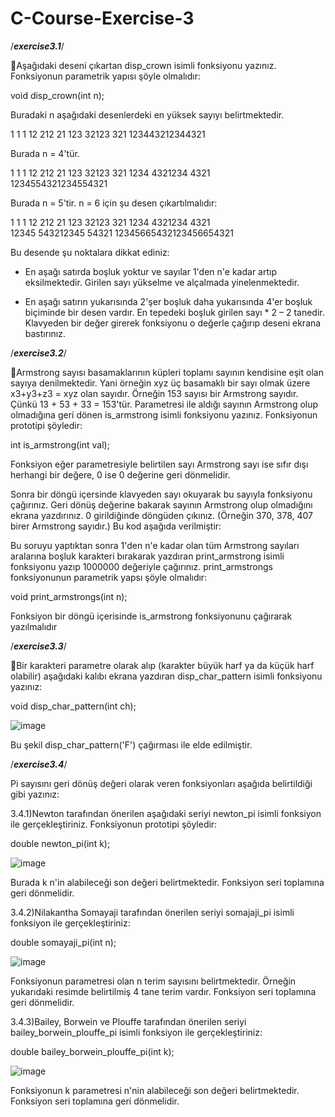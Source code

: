 # C-Course-Exercise-3

/*****exercise3.1*****/

:pushpin:Aşağıdaki deseni çıkartan disp_crown isimli fonksiyonu yazınız. Fonksiyonun parametrik yapısı şöyle olmalıdır:

void disp_crown(int n);

Buradaki n aşağıdaki desenlerdeki en yüksek sayıyı belirtmektedir. 

1      1      1
12    212    21
123  32123  321 
123443212344321

Burada n = 4'tür.

1        1        1
12      212      21
123    32123    321 
1234  4321234  4321  
1234554321234554321

Burada n = 5'tir. n = 6 için şu desen çıkartılmalıdır:

1          1          1
12        212        21
123      32123      321 
1234    4321234    4321  
12345  543212345  54321
12345665432123456654321
 
Bu desende şu noktalara dikkat ediniz:

- En aşağı satırda boşluk yoktur ve sayılar 1'den n'e kadar artıp eksilmektedir. Girilen sayı yükselme ve alçalmada yinelenmektedir. 

- En aşağı satırın yukarısında 2'şer boşluk daha yukarısında 4'er boşluk biçiminde bir desen vardır. En tepedeki boşluk girilen sayı * 2 – 2 tanedir. Klavyeden bir değer girerek fonksiyonu o değerle çağırıp deseni ekrana bastırınız.

/*****exercise3.2*****/

:pushpin:Armstrong sayısı basamaklarının küpleri toplamı sayının kendisine eşit olan sayıya denilmektedir. Yani örneğin xyz üç basamaklı bir sayı olmak üzere x3+y3+z3 = xyz olan sayıdır. Örneğin 153 sayısı bir Armstrong sayıdır. Çünkü 13 + 53 + 33 = 153'tür. Parametresi ile aldığı sayının Armstrong olup olmadığına geri dönen is_armstrong isimli fonksiyonu yazınız. Fonksiyonun prototipi şöyledir:

int is_armstrong(int val);

Fonksiyon eğer parametresiyle belirtilen sayı Armstrong sayı ise sıfır dışı herhangi bir değere, 0 ise 0 değerine geri dönmelidir.  

Sonra bir döngü içersinde klavyeden sayı okuyarak bu sayıyla fonksiyonu çağırınız. Geri dönüş değerine bakarak sayının Armstrong olup olmadığını ekrana yazdırınız. 0 girildiğinde döngüden çıkınız. (Örneğin 370, 378, 407 birer Armstrong sayıdır.) Bu kod aşağıda verilmiştir:


Bu soruyu yaptıktan sonra 1'den n'e kadar olan tüm Armstrong sayıları aralarına boşluk karakteri bırakarak yazdıran print_armstrong isimli fonksiyonu yazıp 1000000 değeriyle çağırınız. print_armstrongs fonksiyonunun parametrik yapsı şöyle olmalıdır:

void print_armstrongs(int n);

Fonksiyon bir döngü içerisinde is_armstrong fonksiyonunu çağırarak yazılmalıdır

/*****exercise3.3*****/

:pushpin:Bir karakteri parametre olarak alıp (karakter büyük harf ya da küçük harf olabilir) aşağıdaki kalıbı ekrana yazdıran disp_char_pattern isimli fonksiyonu yazınız:

void disp_char_pattern(int ch);

![image](https://user-images.githubusercontent.com/88037846/229814589-7c5de7fe-57af-48b9-b5d9-73f78374282e.png)

Bu şekil disp_char_pattern('F') çağırması ile elde edilmiştir. 

/*****exercise3.4*****/

Pi sayısını geri dönüş değeri olarak veren fonksiyonları aşağıda belirtildiği gibi yazınız:

3.4.1)Newton tarafından önerilen aşağıdaki seriyi newton_pi isimli fonksiyon ile gerçekleştiriniz. Fonksiyonun prototipi şöyledir:

double newton_pi(int k);

![image](https://user-images.githubusercontent.com/88037846/229815089-58774e0d-15bd-4bb0-a289-2a630b8a97f0.png)

Burada k n'in alabileceği son değeri belirtmektedir. Fonksiyon seri toplamına geri dönmelidir. 

3.4.2)Nilakantha Somayaji tarafından önerilen seriyi somajaji_pi isimli fonksiyon ile gerçekleştiriniz:

double somayaji_pi(int n);

![image](https://user-images.githubusercontent.com/88037846/229815417-c46c3b77-5b89-4d9c-89e8-3914025b5d15.png)

Fonksiyonun parametresi olan n terim sayısını belirtmektedir. Örneğin yukarıdaki resimde belirtilmiş 4 tane terim vardır. Fonksiyon seri toplamına geri dönmelidir.

3.4.3)Bailey, Borwein ve Plouffe tarafından önerilen seriyi bailey_borwein_plouffe_pi isimli fonksiyon ile gerçekleştiriniz:

double bailey_borwein_plouffe_pi(int k);

![image](https://user-images.githubusercontent.com/88037846/229815722-55f318fa-2790-4f5d-880d-328821d8e055.png)

Fonksiyonun k parametresi n'nin alabileceği son değeri belirtmektedir. Fonksiyon seri toplamına geri dönmelidir.




